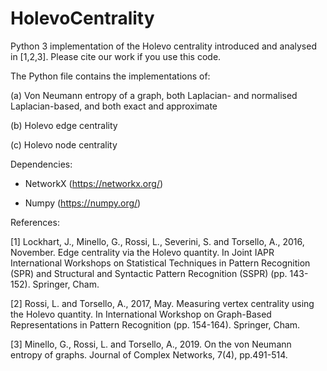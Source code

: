 # HolevoCentrality
Python 3 implementation of the Holevo centrality introduced and analysed in [1,2,3]. Please cite our work if you use this code.

The Python file contains the implementations of:

(a) Von Neumann entropy of a graph, both Laplacian- and normalised Laplacian-based, and both exact and approximate

(b) Holevo edge centrality

(c) Holevo node centrality

Dependencies:

- NetworkX (https://networkx.org/)

- Numpy (https://numpy.org/)

References:

[1] Lockhart, J., Minello, G., Rossi, L., Severini, S. and Torsello, A., 2016, November. Edge centrality via the Holevo quantity. In Joint IAPR International Workshops on Statistical Techniques in Pattern Recognition (SPR) and Structural and Syntactic Pattern Recognition (SSPR) (pp. 143-152). Springer, Cham.

[2] Rossi, L. and Torsello, A., 2017, May. Measuring vertex centrality using the Holevo quantity. In International Workshop on Graph-Based Representations in Pattern Recognition (pp. 154-164). Springer, Cham.

[3] Minello, G., Rossi, L. and Torsello, A., 2019. On the von Neumann entropy of graphs. Journal of Complex Networks, 7(4), pp.491-514.
